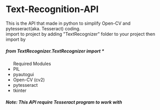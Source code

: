 # Text-Recognition-API
This is the API that made in python to simplify Open-CV and pytesseract(aka. Tesseract) coding.<br>
import to project by adding "TextRecognizer" folder to your project then import by
<h5>from TextRecognizer.TextRecognizer import *</h5>

</ul>
<ul>Required Modules
<li>PIL</li>
<li>pyautogui</li>
<li>Open-CV (cv2)</li>
<li>pytesseract</li>
<li>tkinter</li>
</ul>

<h5>Note: This API require Tesseract program to work with</h5>

